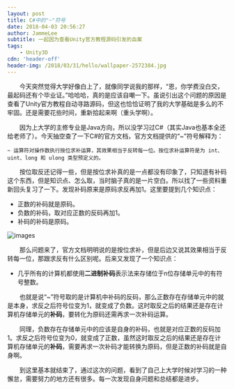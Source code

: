 ```yaml
---
layout: post
title: C#中的"~"符号
date: 2018-04-03 20:56:27
author: JammeLee
subtitle: 一起因为查看Unity官方教程源码引发的血案
tags: 
	- Unity3D
cdn: 'header-off'
header-img: /2018/03/31/hello/wallpaper-2572384.jpg
---
```


&#8194;&#8194;&#8194;&#8194;今天突然觉得大学好像白上了，就像同学说我的那样，“恩，你学费没白交，最起码还有个毕业证。”哈哈哈，真的是应该自嘲一下。虽说引出这个问题的原因是查看了Unity官方教程自动寻路源码，但这也恰恰证明了我的大学基础是多么的不牢固。还是需要花些时间，重新拾起来啊（重头学啊）。

&#8194;&#8194;&#8194;&#8194;因为上大学的主修专业是Java方向，所以没学习过C#（其实Java也基本全还给老师了）。今天抽空查了一下C#的官方文档，官方文档提供的“~”符号解释为：
```
~ 运算符对操作数执行按位求补运算，其效果相当于反转每一位。按位求补运算符是为 int、uint、long 和 ulong 类型预定义的。
```
&#8194;&#8194;&#8194;&#8194;按位取反还记得一些，但是按位求补真的是一点都没有印象了，只知道有补码这个东西，但是知识点、怎么取，当时脑子真的是一片空白。所以找了一些资料重新回头复习了一下。发现补码原来是原码求反再加1。这里要提到几个知识点：
- 正数的补码就是原码。
- 负数的补码，取对应正数的反码再加1。
- 补码的补码是原码。

![images](20180403221137.png)

&#8194;&#8194;&#8194;&#8194;那么问题来了，官方文档明明说的是按位求补，但是后边又说其效果相当于反转每一位，那跟求反有什么区别呢。后来又发现了一个知识点：
- 几乎所有的计算机都使用<b>二进制补码</b>表示法来存储位于n位存储单元中的有符号整数。

&#8194;&#8194;&#8194;&#8194;也就是说“~”符号取的是计算机中补码的反码，那么正数存在存储单元中的就是本身，求反之后符号位变为1，就变成了负数。这时取反之后的结果还是存在计算机存储单元的<b>补码</b>，要转化为原码还需再求一次补码运算。

&#8194;&#8194;&#8194;&#8194;同理，负数存在存储单元中的应该是自身的补码，也就是对应正数的反码加1。求反之后符号位变为0，就变成了正数，虽然这时取反之后的结果还是存在计算机存储单元的<b>补码</b>，需要再求一次补码才能转换为原码，但是正数的补码就是自身啊。

&#8194;&#8194;&#8194;&#8194;到这里基本就结束了，通过这次的问题，看到了自己上大学时候对学习的一种懈怠，需要努力的地方还有很多。每一次发现自身问题和总结都是进步。

